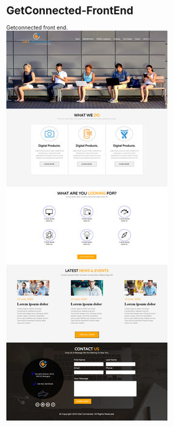 # GetConnected-FrontEnd
Getconnected front end.
<img src="output.png" style="width=50%; height=50%;"/>
